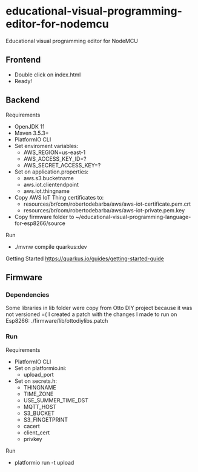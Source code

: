 # educational-visual-programming-editor-for-nodemcu
Educational visual programming editor for NodeMCU

## Frontend

* Double click on index.html
* Ready!

## Backend

Requirements
* OpenJDK 11
* Maven 3.5.3+
* PlatformIO CLI
* Set enviroment variables: 
    * AWS_REGION=us-east-1
    * AWS_ACCESS_KEY_ID=?
    * AWS_SECRET_ACCESS_KEY=?
* Set on application.properties:
    * aws.s3.bucketname
    * aws.iot.clientendpoint 
    * aws.iot.thingname
* Copy AWS IoT Thing certificates to:
    * resources/br/com/robertodebarba/aws/aws-iot-certificate.pem.crt
    * resources/br/com/robertodebarba/aws/aws-iot-private.pem.key
* Copy firmware folder to ~/educational-visual-programming-language-for-esp8266/source

Run
* ./mvnw compile quarkus:dev

Getting Started
https://quarkus.io/guides/getting-started-guide

## Firmware

### Dependencies

Some libraries in lib folder were copy from Otto DIY project because it was not versioned =(
I created a patch with the changes I made to run on Esp8266: ./firmware/lib/ottodiylibs.patch

### Run

Requirements
* PlatformIO CLI
* Set on platformio.ini:
    * upload_port 
* Set on secrets.h:
    * THINGNAME
    * TIME_ZONE
    * USE_SUMMER_TIME_DST
    * MQTT_HOST
    * S3_BUCKET
    * S3_FINGETPRINT
    * cacert
    * client_cert
    * privkey

Run
* platformio run -t upload
